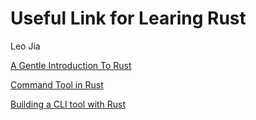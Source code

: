 # Useful Link for Learing Rust
Leo Jia

[A Gentle Introduction To Rust](https://stevedonovan.github.io/rust-gentle-intro/readme.html)

[Command Tool in Rust](https://mattgathu.github.io/writing-cli-app-rust/)

[Building a CLI tool with Rust](https://medium.com/@aergonaut/building-a-cli-tool-with-rust-2515ed2ddb28)
